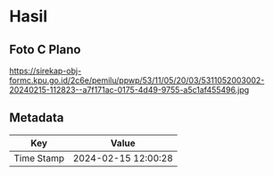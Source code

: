 # Hasil

## Foto C Plano

https://sirekap-obj-formc.kpu.go.id/2c6e/pemilu/ppwp/53/11/05/20/03/5311052003002-20240215-112823--a7f171ac-0175-4d49-9755-a5c1af455496.jpg


## Metadata

| Key        | Value               |
| ---------- | ------------------- |
| Time Stamp | 2024-02-15 12:00:28 |



